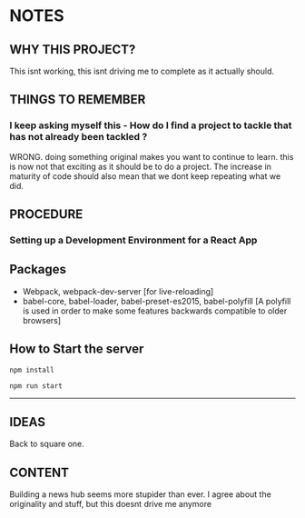 # NOTES

## WHY THIS PROJECT?

This isnt working, this isnt driving me to complete as it actually should.

## THINGS TO REMEMBER

### I keep asking myself this - How do I find a project to tackle that has not already been tackled ?

WRONG. doing something original makes you want to continue to learn. this is now not that exciting as it should be to do a project. The increase in maturity of code should also mean that we dont keep repeating what we did.

## PROCEDURE

### Setting up a Development Environment for a React App

## Packages

- Webpack, webpack-dev-server [for live-reloading]
- babel-core,  babel-loader,  babel-preset-es2015,  babel-polyfill [A polyfill is used in order to make some features backwards compatible to older browsers]

## How to Start the server

 `npm install`

 `npm run start`

-----------------------------------------------------

## IDEAS

Back to square one.

## CONTENT

Building a news hub seems more stupider than ever. I agree about the originality and stuff, but this doesnt drive me anymore